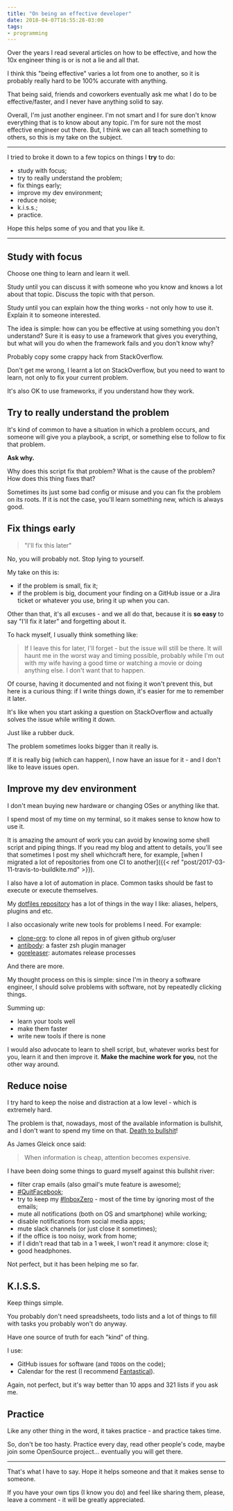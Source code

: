 ```yaml
---
title: "On being an effective developer"
date: 2018-04-07T16:55:28-03:00
tags:
- programming
---
```


Over the years I read several articles on how to be effective, and how
the 10x engineer thing is or is not a lie and all that.

I think this "being effective" varies a lot from one to another, so it is
probably really hard to be 100% accurate with anything.

That being said, friends and coworkers eventually ask me what I do to be
effective/faster, and I never have anything solid to say.

Overall, I'm just another engineer. I'm not smart and I for sure don't know
everything that is to know about any topic. I'm for sure not the most
effective engineer out there. But, I think we can all teach something
to others, so this is my take on the subject.

---

I tried to broke it down to a few topics on things I **try** to do:

- study with focus;
- try to really understand the problem;
- fix things early;
- improve my dev environment;
- reduce noise;
- k.i.s.s.;
- practice.

Hope this helps some of you and that you like it.

---

## Study with focus

Choose one thing to learn and learn it well.

Study until you can discuss it with someone who you know and knows a lot
about that topic. Discuss the topic with that person.

Study until you can explain how the thing works - not only how to use it.
Explain it to someone interested.

The idea is simple: how can you be effective at using something you don't
understand? Sure it is easy to use a framework that gives you everything,
but what will you do when the framework fails and you don't know why?

Probably copy some crappy hack from StackOverflow.

Don't get me wrong, I learnt a lot on StackOverflow, but you need to want
to learn, not only to fix your current problem.

It's also OK to use frameworks, if you understand how they work.

## Try to really understand the problem

It's kind of common to have a situation in which a problem occurs, and someone
will give you a playbook, a script, or something else to follow to fix that
problem.

**Ask why.**

Why does this script fix that problem? What is the cause of the problem?
How does this thing fixes that?

Sometimes its just some bad config or misuse and you can fix the problem
on its roots. If it is not the case, you'll learn something new, which
is always good.

## Fix things early

> "I'll fix this later"

No, you will probably not. Stop lying to yourself.

My take on this is:

- if the problem is small, fix it;
- if the problem is big, document your finding on a GitHub issue or a Jira
ticket or whatever you use, bring it up when you can.

Other than that, it's all excuses - and we all do that, because it is
**so easy** to say "I'll fix it later" and forgetting about it.

To hack myself, I usually think something like:

> If I leave this for later, I'll forget - but the issue will still be there.
> It will haunt me in the worst way and timing possible, probably while I'm
> out with my wife having a good time or watching a movie or doing anything
> else. I don't want that to happen.

Of course, having it documented and not fixing it won't prevent this, but
here is a curious thing: if I write things down, it's easier for me to
remember it later.

It's like when you start asking a question on StackOverflow and actually
solves the issue while writing it down.

Just like a rubber duck.

The problem sometimes looks bigger than it really is.

If it is really big (which can happen), I now have an issue for it - and
I don't like to leave issues open.

## Improve my dev environment

I don't mean buying new hardware or changing OSes or anything like that.

I spend most of my time on my terminal, so it makes sense to know how to use
it.

It is amazing the amount of work you can avoid by knowing some shell script
and piping things. If you read my blog and attent to details, you'll see
that sometimes I post my shell whichcraft here, for example,
[when I migrated a lot of repositories from one CI to another]({{< ref "post/2017-03-11-travis-to-buildkite.md" >}}).

I also have a lot of automation in place. Common tasks should be fast to
execute or execute themselves.

My [dotfiles repository](https://github.com/caarlos0/dotfiles) has a lot of
things in the way I like: aliases, helpers, plugins and etc.

I also occasionaly write new tools for problems I need. For example:

- [clone-org][]: to clone all repos in of given github org/user
- [antibody][]: a faster zsh plugin manager
- [goreleaser][]: automates release processes

And there are more.

My thought process on this is simple: since I'm in theory a software engineer,
I should solve problems with software, not by repeatedly clicking things.

Summing up:

- learn your tools well
- make them faster
- write new tools if there is none

I would also advocate to learn to shell script, but, whatever works best for
you, learn it and then improve it. **Make the machine work for you**, not
the other way around.

[goreleaser]: https://goreleaser.com
[antibody]: http://getantibody.github.io
[clone-org]: https://github.com/caarlos0/clone-org

## Reduce noise

I try hard to keep the noise and distraction at a low level - which is
extremely hard.

The problem is that, nowadays, most of the available information is bullshit,
and I don't want to spend my time on that.
[Death to bullshit](http://deathtobullshit.com)!

As James Gleick once said:

> When information is cheap, attention becomes expensive.

I have been doing some things to guard myself against this bullshit river:

- filter crap emails (also gmail's mute feature is awesome);
- [#QuitFacebook](https://twitter.com/hashtag/QuitFacebook);
- try to keep my [#InboxZero](https://twitter.com/hashtag/inboxZero) - most
of the time by ignoring most of the emails;
- mute all notifications (both on OS and smartphone) while working;
- disable notifications from social media apps;
- mute slack channels (or just close it sometimes);
- if the office is too noisy, work from home;
- if I didn't read that tab in a 1 week, I won't read it anymore: close it;
- good headphones.

Not perfect, but it has been helping me so far.

## K.I.S.S.

Keep things simple.

You probably don't need spreadsheets, todo lists and a lot of things to fill
with tasks you probably won't do anyway.

Have one source of truth for each "kind" of thing.

I use:

- GitHub issues for software (and `TODO`s on the code);
- Calendar for the rest (I recommend [Fantastical][]).

Again, not perfect, but it's way better than 10 apps and 321 lists if you
ask me.

[Fantastical]: https://flexibits.com/fantastical

## Practice

Like any other thing in the word, it takes practice - and practice takes
time.

So, don't be too hasty. Practice every day, read other people's code, maybe
join some OpenSource project... eventually you will get there.

---

That's what I have to say. Hope it helps someone and that it makes sense to
someone.

If you have your own tips (I know you do) and feel like sharing them,
please, leave a comment - it will be greatly appreciated.

